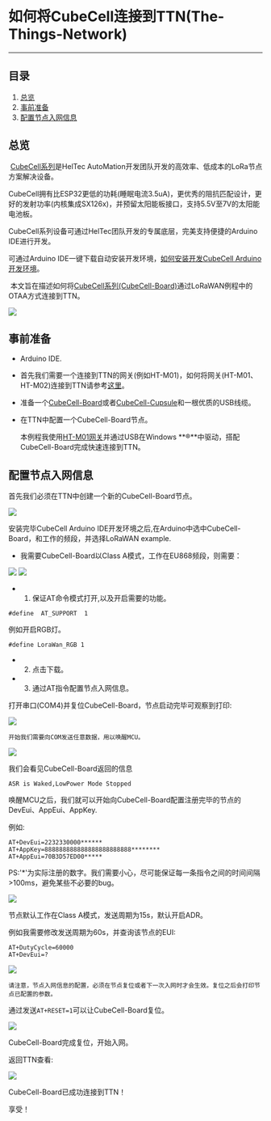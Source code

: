 # 如何将CubeCell连接到TTN(The-Things-Network)

-------------------------------------------------------------------------------------------------------

## 目录

1. [总览](#总览)
2. [事前准备](#事前准备)
3. [配置节点入网信息](#配置节点入网信息)

## 总览

​		[CubeCell系列](https://heltec.org/cubecell)是HelTec AutoMation开发团队开发的高效率、低成本的LoRa节点方案解决设备。

​		CubeCell拥有比ESP32更低的功耗(睡眠电流3.5uA)，更优秀的阻抗匹配设计，更好的发射功率(内核集成SX126x)，并预留太阳能板接口，支持5.5V至7V的太阳能电池板。

​		CubeCell系列设备可通过HelTec团队开发的专属底层，完美支持便捷的Arduino IDE进行开发。

可通过Arduino IDE一键下载自动安装开发环境，[如何安装开发CubeCell Arduino开发环境](https://docs.heltec.cn/#/zh_CN/user_manual/how_to_install_ASR650x_Arduino)。



​		本文旨在描述如何将[CubeCell系列(CubeCell-Board)](https://heltec.org/cubecell)通过LoRaWAN例程中的OTAA方式连接到TTN。

<img src="img\how_to_connect_cubecell_to_ttn-the-things-network\01.png">

## 事前准备
- Arduino IDE.

- 首先我们需要一个连接到TTN的网关(例如HT-M01)，如何将网关(HT-M01、HT-M02)连接到TTN请参考[这里](https://docs.heltec.cn/#/zh_CN/user_manual/how_to_connect_ht-m01_to_ttn-the-things-network)。

- 准备一个[CubeCell-Board](https://heltec.org/project/htcc-ab01/)或者[CubeCell-Cupsule](https://heltec.org/project/htcc-ac01/)和一根优质的USB线缆。

- 在TTN中配置一个CubeCell-Board节点。

  本例程我使用[HT-M01网关](https://heltec.org/project/ht-m01/)并通过USB在Windows **®**中驱动，搭配CubeCell-Board完成快速连接到TTN。


## 配置节点入网信息

首先我们必须在TTN中创建一个新的CubeCell-Board节点。

<img src="img\how_to_connect_cubecell_to_ttn-the-things-network\02.png">

安装完毕CubeCell Arduino IDE开发环境之后,在Arduino中选中CubeCell-Board，和工作的频段，并选择LoRaWAN example.

- 我需要CubeCell-Board以Class A模式，工作在EU868频段，则需要：

<img src="img\how_to_connect_cubecell_to_ttn-the-things-network\03.png">

<img src="img\how_to_connect_cubecell_to_ttn-the-things-network\04.png">

- 1. 保证AT命令模式打开,以及开启需要的功能。
```
#define  AT_SUPPORT  1
```

   例如开启RGB灯。
```
#define LoraWan_RGB 1
```

- 2. 点击下载。
- 3. 通过AT指令配置节点入网信息。

打开串口(COM4)并复位CubeCell-Board，节点启动完毕可观察到打印:

<img src="img\how_to_connect_cubecell_to_ttn-the-things-network\05.png">

```开始我们需要向COM发送任意数据，用以唤醒MCU。```

<img src="img\how_to_connect_cubecell_to_ttn-the-things-network\06.png">

我们会看见CubeCell-Board返回的信息
```
ASR is Waked,LowPower Mode Stopped
```


唤醒MCU之后，我们就可以开始向CubeCell-Board配置注册完毕的节点的DevEui、AppEui、AppKey.

例如:
```
AT+DevEui=2232330000******
AT+AppKey=888888888888888888888888********
AT+AppEui=70B3D57ED00*****
```

PS:'*'为实际注册的数字。我们需要小心，尽可能保证每一条指令之间的时间间隔>100ms，避免某些不必要的bug。

<img src="img\how_to_connect_cubecell_to_ttn-the-things-network\07.png">

节点默认工作在Class A模式，发送周期为15s，默认开启ADR。

例如我需要修改发送周期为60s，并查询该节点的EUI:

```
AT+DutyCycle=60000
AT+DevEui=?
```

<img src="img\how_to_connect_cubecell_to_ttn-the-things-network\08.png">

```请注意，节点入网信息的配置，必须在节点复位或者下一次入网时才会生效。复位之后会打印节点已配置的参数。```

通过发送```AT+RESET=1```可以让CubeCell-Board复位。

<img src="img\how_to_connect_cubecell_to_ttn-the-things-network\09.png">

CubeCell-Board完成复位，开始入网。

返回TTN查看:

<img src="img\how_to_connect_cubecell_to_ttn-the-things-network\10.png">

CubeCell-Board已成功连接到TTN！

享受！